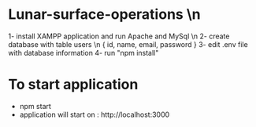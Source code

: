 # Lunar-surface-operations \n

1- install XAMPP application and run Apache and MySql \n
2- create database with table users \n
  {
  id,
  name,
  email,
  password
 }
3- edit .env file with database information 
4- run "npm install"

# To start application 
- npm start 
- application will start on : http://localhost:3000
